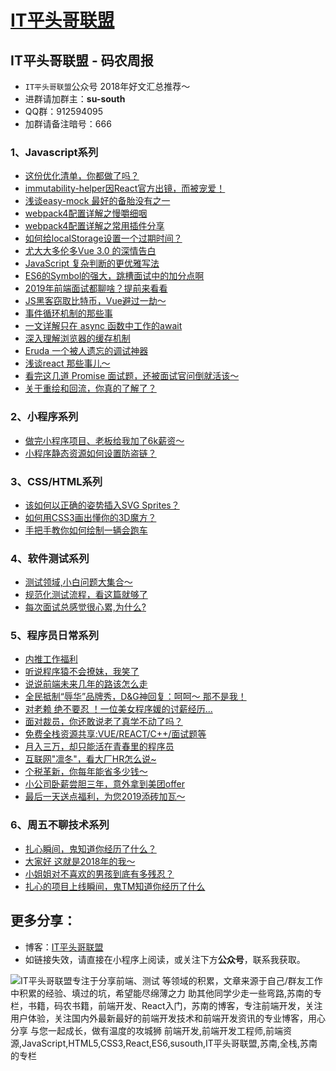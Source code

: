 
# [IT平头哥联盟](https://susouth.com/ "@IT·平头哥联盟，码农书籍，苏南的专栏")

##  IT平头哥联盟 - 码农周报

+ `IT平头哥联盟`公众号 2018年好文汇总推荐～
+ 进群请加群主：**su-south**
+ QQ群：912594095 
+ 加群请备注暗号：666 

### 1、Javascript系列
+ [这份优化清单，你都做了吗？](https://mp.weixin.qq.com/s/wOlCcy2cExk9zEFYhoodkw)
+ [immutability-helper因React官方出镜，而被宠爱！](https://mp.weixin.qq.com/s/trsuXq7LnN5ZaP73T8VeMQ)
+ [浅谈easy-mock 最好的备胎没有之一](https://mp.weixin.qq.com/s/dxsSzA72pl514eKNiC3D4g)
+ [webpack4配置详解之慢嚼细咽](https://mp.weixin.qq.com/s/wthejecoJtEkvnw16egs1A)
+ [webpack4配置详解之常用插件分享](https://mp.weixin.qq.com/s/g1NzAYMC5iOTrNyJk5F6aQ)
+ [如何给localStorage设置一个过期时间？](https://mp.weixin.qq.com/s/6-FjnGwZHxHfnE-ZVmpIaw)
+ [尤大大多伦多Vue 3.0 的深情告白](https://mp.weixin.qq.com/s/-ypCcgywAPCFb5N2LPUO6A)
+ [JavaScript 复杂判断的更优雅写法](https://mp.weixin.qq.com/s/PT5HN3YaRozTodLTex2GFg)
+ [ES6的Symbol的强大，跳槽面试中的加分点啊](https://mp.weixin.qq.com/s/vf124N_ZXexMaV3bTIyxGQ)
+ [2019年前端面试都聊啥？提前来看看](https://mp.weixin.qq.com/s/EImqbqv7QVUBhHWwvjwoeg)
+ [JS黑客窃取比特币，Vue避过一劫～](https://mp.weixin.qq.com/s/2aAJgcp_zAbzPXBuEnZ1yQ)
+ [事件循环机制的那些事](https://mp.weixin.qq.com/s/vVcsqXtrOn2JjaVbVmKuJQ)
+ [一文详解只在 async 函数中工作的await](https://mp.weixin.qq.com/s/VljoJLZBFjl1M7OSrhsFAA)
+ [深入理解浏览器的缓存机制](https://mp.weixin.qq.com/s/Rk956BDYQzrtCT_XDh4adg)
+ [Eruda 一个被人遗忘的调试神器](https://mp.weixin.qq.com/s/gB_2NnGb2YXw1RYjCr8sew)
+ [浅谈react 那些事儿～](https://mp.weixin.qq.com/s/0kcidRaLhYMl4MBTh2SAzw)
+ [看完这几道 Promise 面试题，还被面试官问倒就活该～](https://mp.weixin.qq.com/s/Wv3ZiaZzIP6pFdHHwnvk5w)
+ [关于重绘和回流，你真的了解了？](https://mp.weixin.qq.com/s/H4m4uXA5Jckmu7GUh9WyzA)


### 2、小程序系列
+ [做完小程序项目、老板给我加了6k薪资～](https://mp.weixin.qq.com/s/DoyxUevtHvJy-c2GXflHVQ)
+ [小程序静态资源如何设置防盗链？](https://mp.weixin.qq.com/s/3btbplpE5tF-IMcj1udwOw)

### 3、CSS/HTML系列
+ [该如何以正确的姿势插入SVG Sprites？](https://mp.weixin.qq.com/s/gFFQUcpU0q98nGBzVc0NNA)
+ [如何用CSS3画出懂你的3D魔方？](https://mp.weixin.qq.com/s/zMYcpbPpbHAIOEhvmRhRQQ)
+ [手把手教你如何绘制一辆会跑车](https://mp.weixin.qq.com/s/WaGAj3wbkI0geylEkIyX9Q)

### 4、软件测试系列
+ [测试领域,小白问题大集合～](https://mp.weixin.qq.com/s/ktMP7qx1jRK68oDURy2bIA)
+ [规范化测试流程，看这篇就够了](https://mp.weixin.qq.com/s/-DuyOyiVfiIuhCAAkq1RXQ)
+ [每次面试总感觉很心累,为什么?](https://mp.weixin.qq.com/s/7RoSC9InNwtyXjuLYtqRMQ)

### 5、程序员日常系列
+ [内推工作福利](https://mp.weixin.qq.com/s/PTkxiHg2neT1ThUZjXi2sQ)
+ [听说程序猿不会撩妹，我笑了](https://mp.weixin.qq.com/s/ti6mBL_uOujFigyKm95V-A)
+ [说说前端未来几年的路该怎么走](https://mp.weixin.qq.com/s/IeKrl7WXU_TCmnroUQtI4Q)
+ [全民抵制“辱华”品牌秀，D&G神回复：呵呵～ 那不是我！](https://mp.weixin.qq.com/s/IMyh62OdbmihGH6OJxhbZA)
+ [对老赖 绝不要忍 ！一位美女程序媛的讨薪经历...](https://mp.weixin.qq.com/s/9tNSkw9FhmpBYgjuYILQRg)
+ [面对裁员，你还敢说老了真学不动了吗？](https://mp.weixin.qq.com/s/ZVfHLON77qyG5HjIVIWwyQ)
+ [免费全栈资源共享:VUE/REACT/C++/面试题等](https://mp.weixin.qq.com/s/yqbLFaMqN0r3z5VWLpM7pg)
+ [月入三万，却只能活在青春里的程序员](https://mp.weixin.qq.com/s/LkfFN4QnCuzkMO6yWU0psw)
+ [互联网"凛冬"，看大厂HR怎么说~](https://mp.weixin.qq.com/s/h_4TASdLbcgd_dMezotihA)
+ [个税革新，你每年能省多少钱～](https://mp.weixin.qq.com/s/8m-_dwnlLGo_LayCLaR8fw)
+ [小公司卧薪尝胆三年，意外拿到美团offer](https://mp.weixin.qq.com/s/njwRaTriV8CwJnhRrVRJKA)
+ [最后一天送点福利，为您2019添砖加瓦～](https://mp.weixin.qq.com/s/Eguo_59fn6yKii02_Cs3qw)

### 6、周五不聊技术系列

+ [扎心瞬间，鬼知道你经历了什么？](https://mp.weixin.qq.com/s/moBLtFQOTZxHyL7gnWIOxg)
+ [大家好 这就是2018年的我～](https://mp.weixin.qq.com/s/EYyq2vsjT5uTNHf6DiYZDw)
+ [小姐姐对不喜欢的男孩到底有多残忍？](https://mp.weixin.qq.com/s/dhZSHSEvgGy5ZsxU_2erdA)
+ [扎心的项目上线瞬间，鬼TM知道你经历了什么](https://mp.weixin.qq.com/s/DB_err9_8u2UbAN8E1u3YA)

## 更多分享：
+ 博客：[IT平头哥联盟](https://susouth.com "IT平头哥联盟")
+ 如链接失效，请直接在小程序上阅读，或关注下方**公众号**，联系我获取。

![IT平头哥联盟专注于分享前端、测试 等领域的积累，文章来源于自己/群友工作中积累的经验、填过的坑，希望能尽绵薄之力 助其他同学少走一些弯路,苏南的专栏，书籍，码农书籍，前端开发、React入门，苏南的博客，专注前端开发，关注用户体验，关注国内外最新最好的前端开发技术和前端开发资讯的专业博客，用心分享 与您一起成长，做有温度的攻城狮 前端开发,前端开发工程师,前端资源,JavaScript,HTML5,CSS3,React,ES6,susouth,IT平头哥联盟,苏南,全栈,苏南的专栏](https://user-images.githubusercontent.com/18324563/49295841-ae197600-f4f1-11e8-80c9-53ee54ee1f86.png "IT平头哥联盟")

